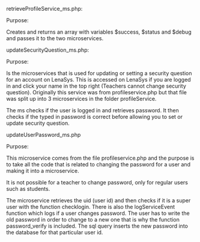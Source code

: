 retrieveProfileService_ms.php:

Purpose:

Creates and returns an array with variables $success, $status and $debug and passes it to the two microservices.


updateSecurityQuestion_ms.php:

Purpose:

Is the microservices that is used for updating or setting a security question for an account on LenaSys. This is accessed on LenaSys if you are logged in and click your name in the top right (Teachers cannot change security question). Originally this service was from profileservice.php but that file was split up into 3 microservices in the folder profileService.

The ms checks if the user is logged in and retrieves password. It then checks if the typed in password is correct before allowing you to set or update security question.


updateUserPassword_ms.php

Purpose: 

This microservice comes from the file profileservice.php and the purpose is to take all the code that is related to changing the password for a user and making it into a microservice.

It is not possible for a teacher to change password, only for regular users such as students.

The microservice retrieves the uid (user id) and then checks if it is a super user with the function checklogin. There is also the logServiceEvent function which logs if a user changes password. The user has to write the old password in order to change to a new one that is why the function password_verify is included. The sql query inserts the new password into the database for that particular user id.
